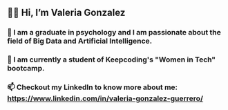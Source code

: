 ## 🙋‍♀️ Hi, I’m Valeria Gonzalez
### 📌 I am a graduate in psychology and I am passionate about the field of Big Data and Artificial Intelligence.
### 🌱 I am currently a student of Keepcoding's "Women in Tech" bootcamp.
### 📫 Checkout my LinkedIn to know more about me: https://www.linkedin.com/in/valeria-gonzalez-guerrero/

<!---
valgz/valgz is a ✨ special ✨ repository because its `README.md` (this file) appears on your GitHub profile.
You can click the Preview link to take a look at your changes.
--->
